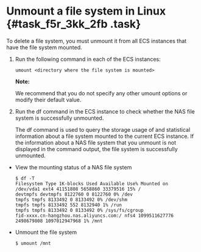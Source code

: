 # Unmount a file system in Linux {#task_f5r_3kk_2fb .task}

To delete a file system, you must unmount it from all ECS instances that have the file system mounted.

1.  Run the following command in each of the ECS instances: 

    ```
    umount <directory where the file system is mounted>
    ```

    **Note:** 

    We recommend that you do not specify any other umount options or modify their default value.

2.  Run the df command in the ECS instance to check whether the NAS file system is successfully unmounted. 

    The df command is used to query the storage usage of and statistical information about a file system mounted to the current ECS instance. If the information about a NAS file system that you unmount is not displayed in the command output, the file system is successfully unmounted.


-   View the mounting status of a NAS file system

    ```
    $ df -T
    Filesystem Type 1K-blocks Used Available Use% Mounted on
    /dev/vda1 ext4 41151808 5658860 33379516 15% /
    devtmpfs devtmpfs 8122760 0 8122760 0% /dev
    tmpfs tmpfs 8133492 0 8133492 0% /dev/shm
    tmpfs tmpfs 8133492 552 8132940 1% /run
    tmpfs tmpfs 8133492 0 8133492 0% /sys/fs/cgroup
    fid-xxxx.cn-hangzhou.nas.aliyuncs.com:/ nfs4 1099511627776 2498679808 1097012947968 1% /mnt
    
    ```

-   Unmount the file system

    ```
    $ umount /mnt 
    ```


